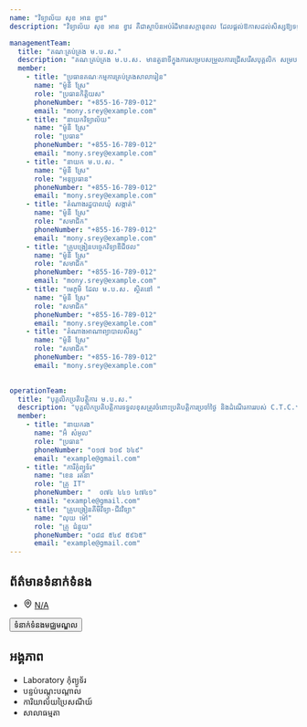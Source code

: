 ```yaml
---
name: "វិទ្យាល័យ សុខ អាន ខ្វាវ"
description: "វិទ្យាល័យ សុខ អាន ខ្វាវ គឺជាស្ថាប័នអប់រំដ៏មានសក្ដានុពល ដែលផ្ដល់ឱកាសដល់សិស្សឱ្យទទួលបានចំណេះដឹង ជំនាញ និងគុណធម៌។ វិទ្យាល័យនេះមានបរិយាកាសសិក្សាល្អ មានគ្រូបង្រៀនដែលមានបទពិសោធន៍ និងមានឧបករណ៍សិក្សាទំនើប។ កម្មវិធីសិក្សាត្រូវបានរៀបចំឱ្យស្របតាមបទដ្ឋានអប់រំជាតិ និងអន្តរជាតិ ដើម្បីផ្ដល់ឱ្យសិស្សនូវចំណេះដឹងទូលំទូលាយ។ លើសពីនេះ វិទ្យាល័យនេះក៏ផ្ដល់ឱកាសដល់សិស្សឱ្យចូលរួមក្នុងសកម្មភាពសង្គម និងកីឡាផងដែរ។"

managementTeam:
  title: "គណៈគ្រប់គ្រង ម.ប.ស."
  description: "គណៈគ្រប់គ្រង ម.ប.ស. មានតួនាទីក្នុងការសម្របសម្រួលការជ្រើសរើសបុគ្គលិក សម្របសម្រួលការងារ  ម.ប.ស. ឧបត្ថម្ភហិរញ្ញប្បទាន ត្រួតពិនិត្យហិរញ្ញប្បទាន ជំរុញការចូលរួមពីសហគមន៍ ពិនិត្យផែនការនិងរបាយការណ៍ ដើម្បីធានាបាននូវប្រសិទ្ធភាព និងតម្លាភាព។"
  member:
    - title: "ប្រធានគណៈកម្មការគ្រប់គ្រងសាលារៀន"
      name: "ម៉ូនី ស្រែ"
      role: "ប្រធានកិត្តិយស"
      phoneNumber: "+855-16-789-012"
      email: "mony.srey@example.com"
    - title: "នាយកវិទ្យាល័យ"
      name: "ម៉ូនី ស្រែ"
      role: "ប្រធាន"
      phoneNumber: "+855-16-789-012"
      email: "mony.srey@example.com"
    - title: "នាយក ម.ប.ស. "
      name: "ម៉ូនី ស្រែ"
      role: "អនុប្រធាន"
      phoneNumber: "+855-16-789-012"
      email: "mony.srey@example.com"
    - title: "តំណាងរដ្ឋបាលឃុំ សង្កាត់"
      name: "ម៉ូនី ស្រែ"
      role: "សមាជិក"
      phoneNumber: "+855-16-789-012"
      email: "mony.srey@example.com"
    - title: "គ្រូបង្រៀនបច្ចេកវិទ្យាឌីជីថល"
      name: "ម៉ូនី ស្រែ"
      role: "សមាជិក"
      phoneNumber: "+855-16-789-012"
      email: "mony.srey@example.com"
    - title: "មេភូមិ ដែល ម.ប.ស. ស្ថិតនៅ "
      name: "ម៉ូនី ស្រែ"
      role: "សមាជិក"
      phoneNumber: "+855-16-789-012"
      email: "mony.srey@example.com"
    - title: "តំណាងអាណាព្យាបាលសិស្ស"
      name: "ម៉ូនី ស្រែ"
      role: "សមាជិក"
      phoneNumber: "+855-16-789-012"
      email: "mony.srey@example.com" 
  

operationTeam:
  title: "បុគ្គលិកប្រតិបត្តិការ ម.ប.ស."
  description: "បុគ្គលិកប្រតិបត្តិការទទួលខុសត្រូវចំពោះប្រតិបត្តិការប្រចាំថ្ងៃ និងដំណើរការរបស់ C.T.C.។"
  member:
    - title: "នាយករង"
      name: "អ៊ំ សំអុល"
      role: "ប្រធាន"
      phoneNumber: "០១៧ ៦១៩ ៦៤៩"
      email: "example@gmail.com"
    - title: "ការីកុំព្យូទ័រ"
      name: "ខេន រតនា"
      role: "គ្រូ IT"
      phoneNumber: "  ០៧៤ ៤៤១ ៤៧៤១"
      email: "example@gmail.com"
    - title: "គ្រូបង្រៀនគីមីវិទ្យា-ជីវវិទ្យា"
      name: "លុយ ម៉ៅ"
      role: "គ្រូ ជំនួយ"
      phoneNumber: "០៨៨ ៥៤៩ ៥៩៦៥"
      email: "example@gmail.com"
---
```

<div>
    <div class="grid grid-cols-1 md:grid-cols-2 gap-8">
        <div class="p-4 rounded-lg">
            <h2 class="text-2xl font-bold text-primary mb-4">ព័ត៌មានទំនាក់ទំនង</h2>
            <ul class="list-disc list-inside">
                <li class="flex items-center gap-x-3">
                    <svg xmlns="http://www.w3.org/2000/svg" width="16" height="16" viewBox="0 0 24 24" fill="none" stroke="currentColor" stroke-width="2" stroke-linecap="round" stroke-linejoin="round" class="lucide lucide-map-pin"><path d="M20 10c0 4.993-5.539 10.193-7.399 11.799a1 1 0 0 1-1.202 0C9.539 20.193 4 14.993 4 10a8 8 0 0 1 16 0"/><circle cx="12" cy="10" r="3"/></svg>
                    <a href="#" target="_blank" rel="noopener noreferrer">N/A<a>
                </li>
            </ul>
            <button class="mt-6 bg-blue-800 text-white px-4 py-2 rounded hover:bg-blue-700 transition duration-300 hidden">
                ទំនាក់ទំនងមជ្ឈមណ្ឌល
            </button>
        </div>
        <div class="p-4 rounded-lg">
            <h2 class="text-2xl font-bold text-primary mb-4">អង្គភាព</h2>
            <ul class="list-disc list-inside">
                <li>Laboratory កុំព្យូទ័រ</li>
                <li>បន្ទប់បណ្តុះបណ្តាល</li>
                <li>ការិយាល័យប្រៃសណីយ៍</li>
                <li>សាលាធម្មតា</li>
            </ul>
        </div>
    </div>
</div>